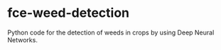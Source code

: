 # fce-weed-detection
Python code for the detection of weeds in crops by using Deep Neural Networks.
